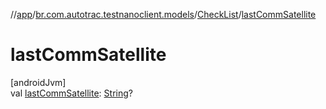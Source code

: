 //[app](../../../index.md)/[br.com.autotrac.testnanoclient.models](../index.md)/[CheckList](index.md)/[lastCommSatellite](last-comm-satellite.md)

# lastCommSatellite

[androidJvm]\
val [lastCommSatellite](last-comm-satellite.md): [String](https://kotlinlang.org/api/latest/jvm/stdlib/kotlin/-string/index.html)?
